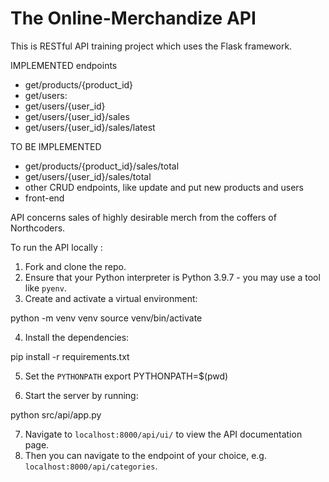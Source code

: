 # The Online-Merchandize API

This is RESTful API training project which uses the Flask framework.

IMPLEMENTED endpoints
- get/products/{product_id}
- get/users: 
- get/users/{user_id} 
- get/users/{user_id}/sales 
- get/users/{user_id}/sales/latest
  
TO BE IMPLEMENTED
- get/products/{product_id}/sales/total
- get/users/{user_id}/sales/total
- other CRUD endpoints, like update and put new products and users
- front-end

API concerns sales of highly desirable merch from the coffers of Northcoders.

To run the API locally :
1. Fork and clone the repo.
2. Ensure that your Python interpreter is Python 3.9.7 - you may use a tool like `pyenv`.
3. Create and activate a virtual environment:
 
  python -m venv venv
  source venv/bin/activate

4. Install the dependencies:

  pip install -r requirements.txt

5. Set the `PYTHONPATH`
  export PYTHONPATH=$(pwd)

6. Start the server by running:

  python src/api/app.py

7. Navigate to `localhost:8000/api/ui/` to view the API documentation page.
8. Then you can navigate to the endpoint of your choice, e.g. `localhost:8000/api/categories`.
